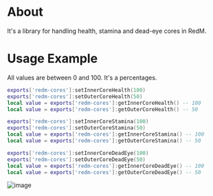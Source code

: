 # About

It's a library for handling health, stamina and dead-eye cores in RedM.

# Usage Example

All values are between 0 and 100. It's a percentages.

```lua
exports['redm-cores']:setInnerCoreHealth(100)
exports['redm-cores']:setOuterCoreHealth(50)
local value = exports['redm-cores']:getInnerCoreHealth() -- 100
local value = exports['redm-cores']:getOuterCoreHealth() -- 50

exports['redm-cores']:setInnerCoreStamina(100)
exports['redm-cores']:setOuterCoreStamina(50)
local value = exports['redm-cores']:getInnerCoreStamina() -- 100
local value = exports['redm-cores']:getOuterCoreStamina() -- 50

exports['redm-cores']:setInnerCoreDeadEye(100)
exports['redm-cores']:setOuterCoreDeadEye(50)
local value = exports['redm-cores']:getInnerCoreDeadEye() -- 100
local value = exports['redm-cores']:getOuterCoreDeadEye() -- 50
```

![image](https://github.com/draobrehtom/redm-cores/assets/6503721/b807a472-a906-4877-a58e-6fb1bd47e524)
